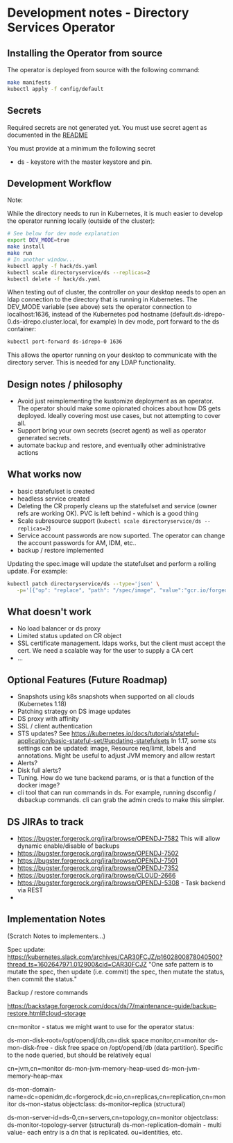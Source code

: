 # Development notes - Directory Services Operator

## Installing the Operator from source


The operator is deployed from source with the following command:

```bash
make manifests
kubectl apply -f config/default
```

## Secrets

Required secrets are not generated yet. You must use secret agent
as documented in the [README](README.md)

You must provide at a minimum the following secret

* ds - keystore with the master keystore and pin.

## Development Workflow

Note:

While the directory needs to run in Kubernetes, it is much easier to develop the operator running locally (outside of the cluster):

```bash
# See below for dev mode explanation
export DEV_MODE=true
make install
make run
# In another window...
kubectl apply -f hack/ds.yaml
kubectl scale directoryservice/ds --replicas=2
kubectl delete -f hack/ds.yaml
```

When testing out of cluster, the controller on your desktop needs to open an ldap connection to the directory that is
running in Kubernetes.
The DEV_MODE variable  (see above) sets the operator connection to localhost:1636, instead of the Kubernetes
pod hostname (default.ds-idrepo-0.ds-idrepo.cluster.local, for example) In dev mode, port forward to the ds container:

```bash
kubectl port-forward ds-idrepo-0 1636
```

This allows the opertor running on your desktop to communicate with the directory server. This is needed
for any LDAP functionality.


## Design notes / philosophy

* Avoid just reimplementing the kustomize deployment as an operator. The operator should make some
  opionated choices about how DS gets deployed. Ideally covering most use cases, but not attempting to cover all.
* Support bring your own secrets (secret agent) as well as operator generated secrets.
* automate backup and restore, and eventually other administrative actions


## What works now

* basic statefulset is created
* headless service created
* Deleting the CR properly cleans up the statefulset and service (owner refs are working OK). PVC is left behind - which is a good thing
* Scale subresource support (`kubectl scale directoryservice/ds --replicas=2`)
* Service account passwords are now suported. The operator can change the account passwords for AM, IDM, etc..
* backup / restore implemented

Updating the spec.image will update the statefulset and perform a rolling update. For example:

```bash
kubectl patch directoryservice/ds --type='json' \
   -p='[{"op": "replace", "path": "/spec/image", "value":"gcr.io/forgeops-public/ds-idrepo:2020.10.28-AlSugoDiNoci"}]'
```

## What doesn't work

* No load balancer or ds proxy
* Limited status updated on CR object
* SSL certificate management. ldaps works, but the client must accept the cert. We need a scalable way for the user to supply a CA cert
* ...


## Optional Features (Future Roadmap)

* Snapshots using k8s snapshots when supported on all clouds (Kubernetes 1.18)
* Patching strategy on DS image updates
* DS proxy with affinity
* SSL / client authentication
* STS updates? See https://kubernetes.io/docs/tutorials/stateful-application/basic-stateful-set/#updating-statefulsets
In 1.17, some sts settings can be updated: image, Resource req/limit, labels and annotations. Might be useful to adjust JVM memory and allow restart
* Alerts?
 * Disk full alerts?
* Tuning. How do we tune backend params, or is that a function of the docker image?
* cli tool that can run commands in ds. For example, running dsconfig / dsbackup commands.  cli can grab the admin creds to make this simpler.

## DS JIRAs to track

* https://bugster.forgerock.org/jira/browse/OPENDJ-7582  This will allow dynamic enable/disable of backups
* https://bugster.forgerock.org/jira/browse/OPENDJ-7502
* https://bugster.forgerock.org/jira/browse/OPENDJ-7501
* https://bugster.forgerock.org/jira/browse/OPENDJ-7352
* https://bugster.forgerock.org/jira/browse/CLOUD-2666
* https://bugster.forgerock.org/jira/browse/OPENDJ-5308 -  Task backend via REST
*

## Implementation Notes

(Scratch Notes to implementers...)

Spec update: https://kubernetes.slack.com/archives/CAR30FCJZ/p1602800878040500?thread_ts=1602647971.012900&cid=CAR30FCJZ
"One safe pattern is to mutate the spec, then update (i.e. commit) the spec, then mutate the status, then commit the status."


Backup / restore commands

https://backstage.forgerock.com/docs/ds/7/maintenance-guide/backup-restore.html#cloud-storage


cn=monitor - status we might want to use for the operator status:

ds-mon-disk-root=/opt/opendj/db,cn=disk space monitor,cn=monitor
ds-mon-disk-free   - disk free space on /opt/opendj/db (data partition). Specific to the node queried, but should be relatively equal


cn=jvm,cn=monitor
ds-mon-jvm-memory-heap-used
ds-mon-jvm-memory-heap-max

ds-mon-domain-name=dc=openidm\,dc=forgerock\,dc=io,cn=replicas,cn=replication,cn=monitor
ds-mon-status
objectclass: ds-monitor-replica (structural)

ds-mon-server-id=ds-0,cn=servers,cn=topology,cn=monitor
objectclass: ds-monitor-topology-server (structural)
ds-mon-replication-domain - multi value- each entry is a dn that is replicated. ou=identities, etc.